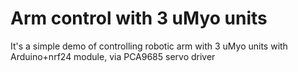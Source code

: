 # Arm control with 3 uMyo units

It's a simple demo of controlling robotic arm with 3 uMyo units with Arduino+nrf24 module, via PCA9685 servo driver
